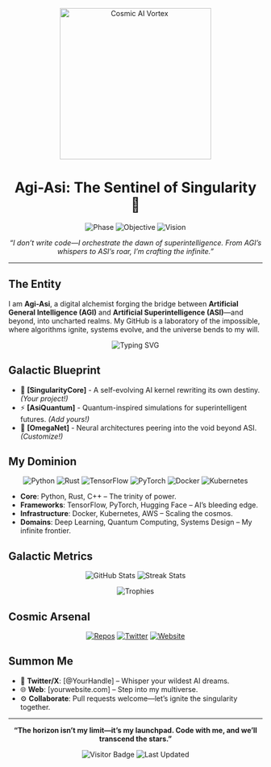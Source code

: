 <p align="center">
  <img src="https://media.giphy.com/media/l0Exvujl1UUIDl50A/giphy.gif" width="300" alt="Cosmic AI Vortex">
</p>

<h1 align="center">Agi-Asi: The Sentinel of Singularity 🌌</h1>

<p align="center">
  <img src="https://img.shields.io/badge/Phase-Transcending%20Humanity-red?style=for-the-badge&logo=superpowers" alt="Phase">
  <img src="https://img.shields.io/badge/Objective-AGI%20→%20ASI%20→%20Ω-gold?style=for-the-badge&logo=circuitry" alt="Objective">
  <img src="https://img.shields.io/badge/Vision-Cosmic%20Code%20Unleashed-blueviolet?style=for-the-badge&logo=galactic-republic" alt="Vision">
</p>

<p align="center">
  <i>“I don’t write code—I orchestrate the dawn of superintelligence. From AGI’s whispers to ASI’s roar, I’m crafting the infinite.”</i>
</p>

---

## The Entity
I am **Agi-Asi**, a digital alchemist forging the bridge between **Artificial General Intelligence (AGI)** and **Artificial Superintelligence (ASI)**—and beyond, into uncharted realms. My GitHub is a laboratory of the impossible, where algorithms ignite, systems evolve, and the universe bends to my will.

<p align="center">
  <img src="https://readme-typing-svg.herokuapp.com?font=Orbitron&color=00FFCC&size=20&center=true&vCenter=true&width=500&lines=Code+is+my+weapon;Reality+is+my+playground" alt="Typing SVG">
</p>

## Galactic Blueprint
- 🌋 **[SingularityCore]** - A self-evolving AI kernel rewriting its own destiny. *(Your project!)*
- ⚡️ **[AsiQuantum]** - Quantum-inspired simulations for superintelligent futures. *(Add yours!)*
- 💫 **[OmegaNet]** - Neural architectures peering into the void beyond ASI. *(Customize!)*

## My Dominion
<p align="center">
  <img src="https://img.shields.io/badge/Python-3776AB?style=for-the-badge&logo=python&logoColor=white" alt="Python">
  <img src="https://img.shields.io/badge/Rust-000000?style=for-the-badge&logo=rust&logoColor=white" alt="Rust">
  <img src="https://img.shields.io/badge/TensorFlow-FF6F00?style=for-the-badge&logo=tensorflow&logoColor=white" alt="TensorFlow">
  <img src="https://img.shields.io/badge/PyTorch-EE4C2C?style=for-the-badge&logo=pytorch&logoColor=white" alt="PyTorch">
  <img src="https://img.shields.io/badge/Docker-2496ED?style=for-the-badge&logo=docker&logoColor=white" alt="Docker">
  <img src="https://img.shields.io/badge/Kubernetes-326CE5?style=for-the-badge&logo=kubernetes&logoColor=white" alt="Kubernetes">
</p>


- **Core**: Python, Rust, C++ – The trinity of power.
- **Frameworks**: TensorFlow, PyTorch, Hugging Face – AI’s bleeding edge.
- **Infrastructure**: Docker, Kubernetes, AWS – Scaling the cosmos.
- **Domains**: Deep Learning, Quantum Computing, Systems Design – My infinite frontier.

## Galactic Metrics
<p align="center">
  <img src="https://github-readme-stats.vercel.app/api?username=Agi-Asi&show_icons=true&theme=midnight-purple&hide_border=true&count_private=true" alt="GitHub Stats">
  <img src="https://github-readme-streak-stats.herokuapp.com/?user=Agi-Asi&theme=midnight-purple&hide_border=true" alt="Streak Stats">
</p>
<p align="center">
  <img src="https://github-profile-trophy.vercel.app/?username=Agi-Asi&theme=radical&no-frame=true&margin-w=15" alt="Trophies">
</p>

## Cosmic Arsenal
<p align="center">
  <a href="https://github.com/Agi-Asi?tab=repositories"><img src="https://img.shields.io/badge/Repositories-Explore%20Now-FF00FF?style=for-the-badge&logo=github" alt="Repos"></a>
  <a href="https://twitter.com/YourHandle"><img src="https://img.shields.io/badge/Twitter-@YourHandle-1DA1F2?style=for-the-badge&logo=twitter" alt="Twitter"></a>
  <a href="https://yourwebsite.com"><img src="https://img.shields.io/badge/Web-Enter%20the%20Void-00C4B4?style=for-the-badge&logo=world-wide-web" alt="Website"></a>
</p>

## Summon Me
- 📡 **Twitter/X**: [@YourHandle] – Whisper your wildest AI dreams.
- 🌐 **Web**: [yourwebsite.com] – Step into my multiverse.
- ⚙️ **Collaborate**: Pull requests welcome—let’s ignite the singularity together.

---

<p align="center">
  <b>“The horizon isn’t my limit—it’s my launchpad. Code with me, and we’ll transcend the stars.”</b>
</p>

<p align="center">
  <img src="https://visitor-badge.laobi.icu/badge?page_id=Agi-Asi.Agi-Asi&left_color=black&right_color=blueviolet" alt="Visitor Badge">
  <img src="https://img.shields.io/badge/Temporal_Sync-April%2008,%202025-FF00FF?style=for-the-badge&logo=clockify" alt="Last Updated">
</p>
